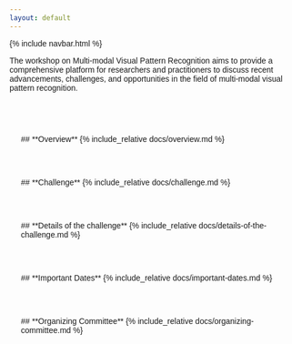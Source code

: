 ```yaml
---
layout: default
---
```

<style>
    body {
        font-family: Arial, sans-serif;
    }
    #navbar {
        background-color: #333;
        padding: 10px;
        position: fixed;
        top: 0;
        width: 100%;
        display: flex;
        justify-content: center;
        transition: top 0.5s;
        z-index: 1000;
    }
    #navbar ul {
        list-style-type: none;
        margin: 0;
        padding: 0;
        display: flex;
    }
    #navbar li {
        margin: 0 20px;
    }

    #navbar a {
        color: white;
        text-decoration: none;
        padding: 10px 20px;
        display: block;
    }

    #navbar a:hover {
        background-color: #575757;
        border-radius: 5px;
    }

    #navbar.hidden {
        top: -50px;
    }
    .section {
        padding: 60px 20px 0;
    }
</style>

<script>
    document.addEventListener('scroll', function() {
        const navbar = document.getElementById('navbar');
        if (window.scrollY > 50) {
            navbar.classList.add('hidden');
        } else {
            navbar.classList.remove('hidden');
        }
    });

    document.getElementById('navbar').addEventListener('mouseenter', function() {
        this.classList.remove('hidden');
    });

    document.getElementById('navbar').addEventListener('mouseleave', function() {
        if (window.scrollY > 50) {
            this.classList.add('hidden');
        }
    });
</script>

{% include navbar.html %}

The workshop on Multi-modal Visual Pattern Recognition aims to provide a comprehensive platform for researchers and practitioners to discuss recent advancements, challenges, and opportunities in the field of multi-modal visual pattern recognition. 

<div class="section" id="overview">
    ## **Overview**
    {% include_relative docs/overview.md %}
</div>

<div class="section" id="challenge">
    ## **Challenge**
    {% include_relative docs/challenge.md %}
</div>

<div class="section" id="details-of-the-challenge">
    ## **Details of the challenge**
    {% include_relative docs/details-of-the-challenge.md %}
</div>

<div class="section" id="important-dates">
    ## **Important Dates**
    {% include_relative docs/important-dates.md %}
</div>

<div class="section" id="organizing-committee">
    ## **Organizing Committee**
    {% include_relative docs/organizing-committee.md %}
</div>


